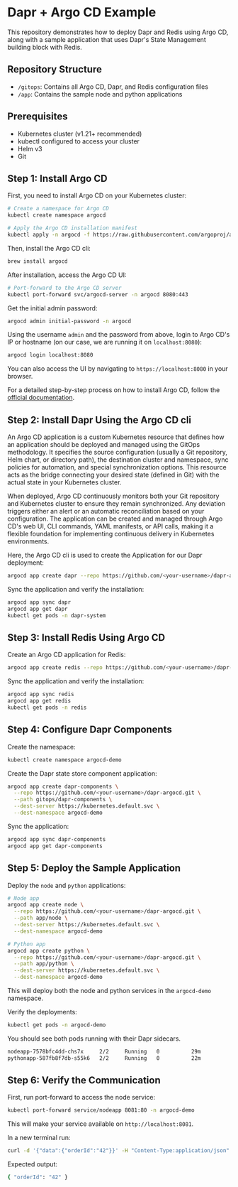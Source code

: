 # Dapr + Argo CD Example

This repository demonstrates how to deploy Dapr and Redis using Argo CD, along with a sample application that uses Dapr's State Management building block with Redis.

## Repository Structure

- `/gitops`: Contains all Argo CD, Dapr, and Redis configuration files
- `/app`: Contains the sample node and python applications

## Prerequisites

- Kubernetes cluster (v1.21+ recommended)
- kubectl configured to access your cluster
- Helm v3
- Git

## Step 1: Install Argo CD

First, you need to install Argo CD on your Kubernetes cluster:

```bash
# Create a namespace for Argo CD
kubectl create namespace argocd

# Apply the Argo CD installation manifest
kubectl apply -n argocd -f https://raw.githubusercontent.com/argoproj/argo-cd/stable/manifests/install.yaml
```

Then, install the Argo CD cli:

```bash
brew install argocd
```

After installation, access the Argo CD UI:

```bash
# Port-forward to the Argo CD server
kubectl port-forward svc/argocd-server -n argocd 8080:443
```

Get the initial admin password:

```bash
argocd admin initial-password -n argocd
```

Using the username `admin` and the password from above, login to Argo CD's IP or hostname (on our case, we are running it on `localhost:8080`):

```bash
argocd login localhost:8080
```

You can also access the UI by navigating to `https://localhost:8080` in your browser.

For a detailed step-by-step process on how to install Argo CD, follow the [official documentation](https://argo-cd.readthedocs.io/en/stable/getting_started/).

## Step 2: Install Dapr Using the Argo CD cli

An Argo CD application is a custom Kubernetes resource that defines how an application should be deployed and managed using the GitOps methodology. It specifies the source configuration (usually a Git repository, Helm chart, or directory path), the destination cluster and namespace, sync policies for automation, and special synchronization options. This resource acts as the bridge connecting your desired state (defined in Git) with the actual state in your Kubernetes cluster.

When deployed, Argo CD continuously monitors both your Git repository and Kubernetes cluster to ensure they remain synchronized. Any deviation triggers either an alert or an automatic reconciliation based on your configuration. The application can be created and managed through Argo CD's web UI, CLI commands, YAML manifests, or API calls, making it a flexible foundation for implementing continuous delivery in Kubernetes environments.

Here, the Argo CD cli is used to create the Application for our Dapr deployment:

```bash
argocd app create dapr --repo https://github.com/<your-username>/dapr-argocd.git --path gitops/dapr --dest-server https://kubernetes.default.svc --dest-namespace dapr-system
```

Sync the application and verify the installation:

```bash
argocd app sync dapr
argocd app get dapr
kubectl get pods -n dapr-system
```

## Step 3: Install Redis Using Argo CD

Create an Argo CD application for Redis:

```bash
argocd app create redis --repo https://github.com/<your-username>/dapr-argocd.git --path gitops/redis --dest-server https://kubernetes.default.svc --dest-namespace redis
```

Sync the application and verify the installation:

```bash
argocd app sync redis
argocd app get redis
kubectl get pods -n redis
```

## Step 4: Configure Dapr Components

Create the namespace:

```bash
kubectl create namespace argocd-demo
```

Create the Dapr state store component application:

```bash
argocd app create dapr-components \
  --repo https://github.com/<your-username>/dapr-argocd.git \
  --path gitops/dapr-components \
  --dest-server https://kubernetes.default.svc \
  --dest-namespace argocd-demo
```

Sync the application:

```bash
argocd app sync dapr-components
argocd app get dapr-components
```

## Step 5: Deploy the Sample Application

Deploy the `node` and `python` applications:

```bash
# Node app
argocd app create node \
  --repo https://github.com/<your-username>/dapr-argocd.git \
  --path app/node \
  --dest-server https://kubernetes.default.svc \
  --dest-namespace argocd-demo

# Python app
argocd app create python \
  --repo https://github.com/<your-username>/dapr-argocd.git \
  --path app/python \
  --dest-server https://kubernetes.default.svc \
  --dest-namespace argocd-demo
```

This will deploy both the node and python services in the `argocd-demo` namespace.

Verify the deployments:

```bash
kubectl get pods -n argocd-demo
```

You should see both pods running with their Dapr sidecars.

```bash
nodeapp-7578bfc4dd-chs7x     2/2     Running   0          29m
pythonapp-587fb8f7db-s55k6   2/2     Running   0          22m
```

## Step 6: Verify the Communication

First, run port-forward to access the node service:

```bash
kubectl port-forward service/nodeapp 8081:80 -n argocd-demo
```

This will make your service available on `http://localhost:8081`.

In a new terminal run:

```bash
curl -d '{"data":{"orderId":"42"}}' -H "Content-Type:application/json" -X POST http://localhost:8081/neworder
```

Expected output:

```bash
{ "orderId": "42" }
```
